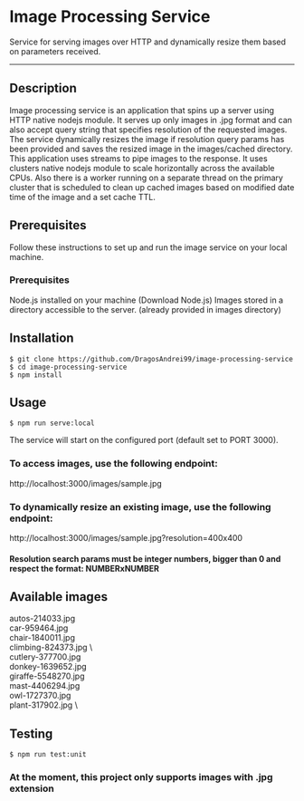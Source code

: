 # Image Processing Service

Service for serving images over HTTP and dynamically resize them based on parameters received.

---
## Description

Image processing service is an application that spins up a server using HTTP native nodejs module.
It serves up only images in .jpg format and can also accept query string that specifies resolution of the requested images.
The service dynamically resizes the image if resolution query params has been provided and saves the resized image in the images/cached directory.
This application uses streams to pipe images to the response.
It uses clusters native nodejs module to scale horizontally across the available CPUs.
Also there is a worker running on a separate thread on the primary cluster that is scheduled to clean up cached images based on modified date time of the image and a set cache TTL.

## Prerequisites

Follow these instructions to set up and run the image service on your local machine.

### Prerequisites

Node.js installed on your machine (Download Node.js)
Images stored in a directory accessible to the server. (already provided in images directory)

## Installation

    $ git clone https://github.com/DragosAndrei99/image-processing-service
    $ cd image-processing-service
    $ npm install

## Usage

    $ npm run serve:local

The service will start on the configured port (default set to PORT 3000).

### To access images, use the following endpoint:

http://localhost:3000/images/sample.jpg

### To dynamically resize an existing image, use the following endpoint:

http://localhost:3000/images/sample.jpg?resolution=400x400

#### Resolution search params must be integer numbers, bigger than 0 and respect the format: NUMBERxNUMBER

## Available images

autos-214033.jpg \
car-959464.jpg \
chair-1840011.jpg \
climbing-824373.jpg \  
cutlery-377700.jpg \
donkey-1639652.jpg \
giraffe-5548270.jpg \
mast-4406294.jpg \
owl-1727370.jpg \
plant-317902.jpg \

## Testing

    $ npm run test:unit


### At the moment, this project only supports images with .jpg extension